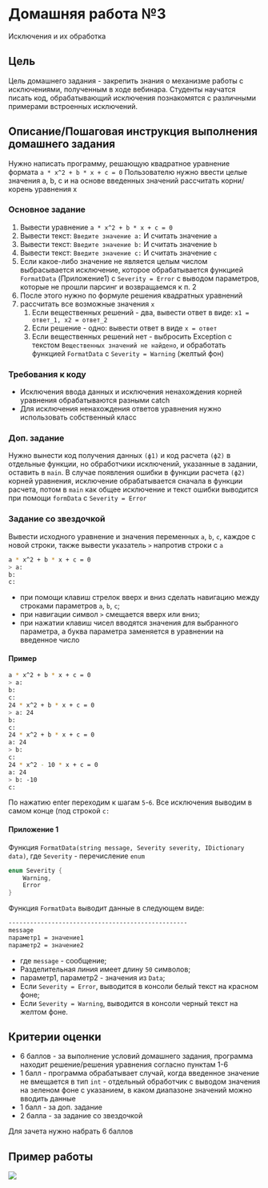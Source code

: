 # Домашняя работа №3
Исключения и их обработка

## Цель
Цель домашнего задания - закрепить знания о механизме работы с исключениями, полученным в ходе вебинара. Студенты научатся писать код, обрабатывающий исключения познакомятся с различными примерами встроенных исключений.

## Описание/Пошаговая инструкция выполнения домашнего задания
Нужно написать программу, решающую квадратное уравнение формата
`a * x^2 + b * x + c = 0`
Пользователю нужно ввести целые значения a, b, c
и на основе введенных значений рассчитать корни/корень уравнения x

### Основное задание
1. Вывести уравнение
`a * x^2 + b * x + c = 0`
2. Вывести текст: `Введите значение a:`
И считать значение `a`
3. Вывести текст: `Введите значение b:`
И считать значение `b`
4. Вывести текст: `Введите значение c:`
И считать значение `c`
5. Если какое-либо значение не является целым числом
выбрасывается исключение, которое обрабатывается функцией `FormatData` (Приложение1)
с `Severity = Error` с выводом параметров, которые не прошли парсинг
и возвращаемся к п. 2
6. После этого нужно по формуле решения квадратных уравнений
7. рассчитать все возможные значения `x`
    1. Если вещественных решений - два, вывести ответ в виде: `x1 = ответ_1, x2 = ответ_2`
	2. Если решение - одно: вывести ответ в виде `x = ответ`
	3. Если вещественных решений нет - выбросить Exception с текстом `Вещественных значений не найдено`, и обработать функцией `FormatData` c `Severity = Warning` (желтый фон)

### Требования к коду
* Исключения ввода данных и исключения ненахождения корней уравнения обрабатываются разными catch
* Для исключения ненахождения ответов уравнения нужно использовать собственный класс

### Доп. задание
Нужно вынести код получения данных `(ф1)` и код расчета `(ф2)` в отдельные функции, но обработчики исключений, указанные в задании, оставить в `main`.
В случае появления ошибки в функции расчета `(ф2)` корней уравнения, исключение обрабатывается сначала в функции расчета, потом в `main` как общее исключение и текст ошибки выводится при помощи `formData` c `Severity = Error`

### Задание со звездочкой
Вывести исходного уравнение и значения переменных `a`, `b`, `c`, каждое с новой строки, также вывести указатель `>` напротив строки с `a`

```bash
a * x^2 + b * x + c = 0
> a:
b:
c:
```

* при помощи клавиш стрелок вверх и вниз сделать навигацию между строками параметров `a`, `b`, `c`;
* при навигации символ `>` смещается вверх или вниз;
* при нажатии клавиш чисел вводятся значения для выбранного параметра, а буква параметра заменяется в уравнении на введенное число

#### Пример

```bash
a * x^2 + b * x + c = 0
> a:
b:
c:
24 * x^2 + b * x + c = 0
> a: 24
b:
c:
24 * x^2 + b * x + c = 0
a: 24
> b:
c:
24 * x^2 - 10 * x + c = 0
a: 24
> b: -10
c:
```
По нажатию enter переходим к шагам `5`-`6`.
Все исключения выводим в самом конце (под строкой `c:`

#### Приложение 1
Функция `FormatData(string message, Severity severity, IDictionary data)`,
где `Severity` - перечисление `enum`
```cs
enum Severity {
	Warning,
	Error
}
```
Функция `FormatData` выводит данные в следующем виде:

```bash
--------------------------------------------------
message
параметр1 = значение1
параметр2 = значение2
```

* где `message` - сообщение;
* Разделительная линия имеет длину `50` символов;
* параметр1, параметр2 - значения из `Data`;
* Если `Severity = Error`, выводится в консоли белый текст на красном фоне;
* Если `Severity = Warning`, выводится в консоли черный текст на желтом фоне.

## Критерии оценки
* 6 баллов - за выполнение условий домашнего задания, программа находит решение/решения уравнения согласно пунктам 1-6
* 1 балл - программа обрабатывает случай, когда введенное значение не вмещается в тип `int` - отдельный обработчик с выводом значения на зеленом фоне с указанием, в каком диапазоне значений можно вводить данные
* 1 балл - за доп. задание
* 2 балла - за задание со звездочкой

Для зачета нужно набрать 6 баллов

## Пример работы
![](![](https://github.com/proninp/Otus-Edu/blob/main/CSharp%20Developer%20Basic/Home%20Works/09.%20HomeWork03/resources/HomeWork03%20Demo.gif))
